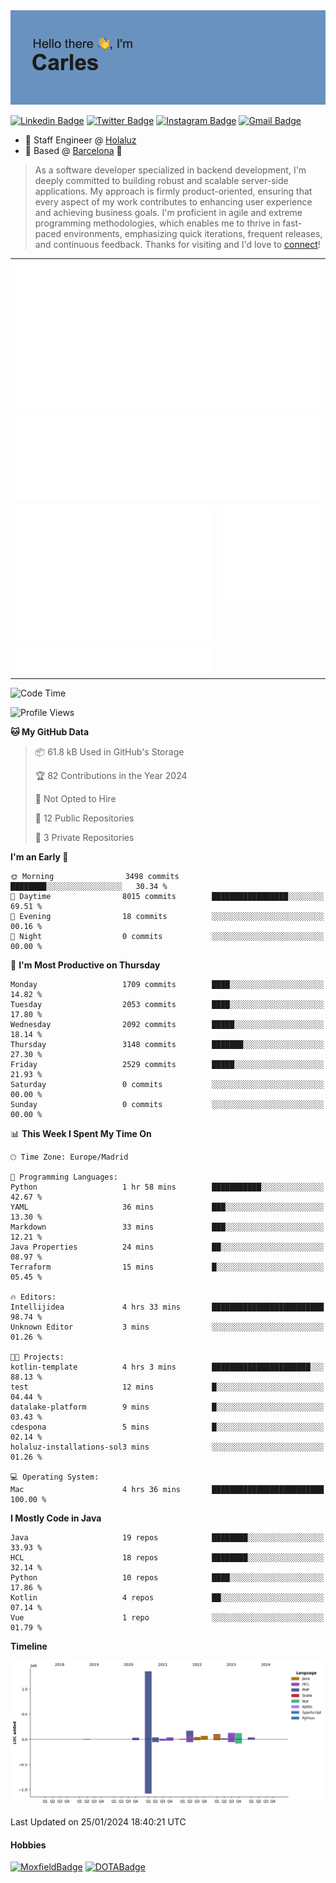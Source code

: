 <img src="header.png" alt="header">

[![Linkedin Badge](https://img.shields.io/badge/-cdespona-blue?style=flat&logo=Linkedin&logoColor=white&link=https://www.linkedin.com/in/carles-david-espona-casas-56219b11/)](https://www.linkedin.com/in/carles-david-espona-casas-56219b11/)
[![Twitter Badge](https://img.shields.io/badge/-@__cdespona-1ca0f1?style=flat&labelColor=1ca0f1&logo=twitter&logoColor=white&link=https://twitter.com/CDEspona)](https://twitter.com/CDEspona)
[![Instagram Badge](https://img.shields.io/badge/-@__cdespona-purple?style=flat&logo=instagram&logoColor=white&link=https://www.instagram.com/cdespona/)](https://www.instagram.com/cdespona/)
[![Gmail Badge](https://img.shields.io/badge/-cdespona-c14438?style=flat&logo=Gmail&logoColor=white&link=mailto:cdespona@gmail.com)](mailto:cdespona@gmail.com)

* 🔭 Staff Engineer @ [Holaluz](https://holaluz.com)
* 🏡 Based @ [Barcelona](https://www.google.es/maps/place/Barcelona) 💜

> As a software developer specialized in backend development, I'm deeply committed to building robust and scalable server-side applications. My approach is firmly product-oriented, ensuring that every aspect of my work contributes to enhancing user experience and achieving business goals. I'm proficient in agile and extreme programming methodologies, which enables me to thrive in fast-paced environments, emphasizing quick iterations, frequent releases, and continuous feedback. Thanks for visiting and I'd love to [connect](https://www.linkedin.com/in/carles-david-espona-casas-56219b11/)!

<table style="border-collapse: collapse; border: none;"> 
  <tbody>
  <tr style="border: none;">
    <td colspan="2" style="border: none; vertical-align: top;">
      <img src="summary.svg" alt="summary">
      <img src="activity-community.svg" alt="act-comm">
      <img src="repositories.svg" alt="repo">
    </td>
  </tr>
  <tr>
    <td style="border: none; vertical-align: top;">
      <img src="metrics.plugin.isocalendar.fullyear.svg" alt="calendar">
      <img src="topics.svg" alt="topics">
    </td>
    <td style="border: none; vertical-align: top;">
      <img src="achievements.svg" alt="achievements">
    </td>
  </tr>
  </tbody>
</table>

<!--START_SECTION:waka-->
![Code Time](http://img.shields.io/badge/Code%20Time-18%20mins-blue)

![Profile Views](http://img.shields.io/badge/Profile%20Views-47-blue)

**🐱 My GitHub Data** 

> 📦 61.8 kB Used in GitHub's Storage 
 > 
> 🏆 82 Contributions in the Year 2024
 > 
> 🚫 Not Opted to Hire
 > 
> 📜 12 Public Repositories 
 > 
> 🔑 3 Private Repositories 
 > 
**I'm an Early 🐤** 

```text
🌞 Morning                3498 commits        ████████░░░░░░░░░░░░░░░░░   30.34 % 
🌆 Daytime                8015 commits        █████████████████░░░░░░░░   69.51 % 
🌃 Evening                18 commits          ░░░░░░░░░░░░░░░░░░░░░░░░░   00.16 % 
🌙 Night                  0 commits           ░░░░░░░░░░░░░░░░░░░░░░░░░   00.00 % 
```
📅 **I'm Most Productive on Thursday** 

```text
Monday                   1709 commits        ████░░░░░░░░░░░░░░░░░░░░░   14.82 % 
Tuesday                  2053 commits        ████░░░░░░░░░░░░░░░░░░░░░   17.80 % 
Wednesday                2092 commits        █████░░░░░░░░░░░░░░░░░░░░   18.14 % 
Thursday                 3148 commits        ███████░░░░░░░░░░░░░░░░░░   27.30 % 
Friday                   2529 commits        █████░░░░░░░░░░░░░░░░░░░░   21.93 % 
Saturday                 0 commits           ░░░░░░░░░░░░░░░░░░░░░░░░░   00.00 % 
Sunday                   0 commits           ░░░░░░░░░░░░░░░░░░░░░░░░░   00.00 % 
```


📊 **This Week I Spent My Time On** 

```text
🕑︎ Time Zone: Europe/Madrid

💬 Programming Languages: 
Python                   1 hr 58 mins        ███████████░░░░░░░░░░░░░░   42.67 % 
YAML                     36 mins             ███░░░░░░░░░░░░░░░░░░░░░░   13.30 % 
Markdown                 33 mins             ███░░░░░░░░░░░░░░░░░░░░░░   12.21 % 
Java Properties          24 mins             ██░░░░░░░░░░░░░░░░░░░░░░░   08.97 % 
Terraform                15 mins             █░░░░░░░░░░░░░░░░░░░░░░░░   05.45 % 

🔥 Editors: 
Intellijidea             4 hrs 33 mins       █████████████████████████   98.74 % 
Unknown Editor           3 mins              ░░░░░░░░░░░░░░░░░░░░░░░░░   01.26 % 

🐱‍💻 Projects: 
kotlin-template          4 hrs 3 mins        ██████████████████████░░░   88.13 % 
test                     12 mins             █░░░░░░░░░░░░░░░░░░░░░░░░   04.44 % 
datalake-platform        9 mins              █░░░░░░░░░░░░░░░░░░░░░░░░   03.43 % 
cdespona                 5 mins              █░░░░░░░░░░░░░░░░░░░░░░░░   02.14 % 
holaluz-installations-sol3 mins              ░░░░░░░░░░░░░░░░░░░░░░░░░   01.26 % 

💻 Operating System: 
Mac                      4 hrs 36 mins       █████████████████████████   100.00 % 
```

**I Mostly Code in Java** 

```text
Java                     19 repos            ████████░░░░░░░░░░░░░░░░░   33.93 % 
HCL                      18 repos            ████████░░░░░░░░░░░░░░░░░   32.14 % 
Python                   10 repos            ████░░░░░░░░░░░░░░░░░░░░░   17.86 % 
Kotlin                   4 repos             ██░░░░░░░░░░░░░░░░░░░░░░░   07.14 % 
Vue                      1 repo              ░░░░░░░░░░░░░░░░░░░░░░░░░   01.79 % 
```



**Timeline**

![Lines of Code chart](https://raw.githubusercontent.com/cdespona/cdespona/main/assets/bar_graph.png)


 Last Updated on 25/01/2024 18:40:21 UTC
<!--END_SECTION:waka-->

#### Hobbies
[![MoxfieldBadge](https://img.shields.io/badge/MTG%20Commander-Cdespona-8A2BE2)](https://www.moxfield.com/users/Cdespona)
[![DOTABadge](https://img.shields.io/badge/DOTA2-GRV-red)](https://es.dotabuff.com/players/63807915)
